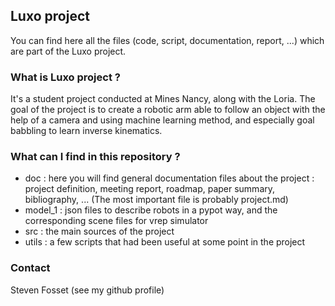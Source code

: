 ## Luxo project
You can find here all the files (code, script, documentation, report, ...)
which are part of the Luxo project.

### What is Luxo project ?
It's a student project conducted at Mines Nancy, along with the Loria. The goal
of the project is to create a robotic arm able to follow an object with the
help of a camera and using machine learning method, and especially goal
babbling to learn inverse kinematics.

### What can I find in this repository ?
* doc : here you will find general documentation files about the project :
  project definition, meeting report, roadmap, paper summary, bibliography, ...
  (The most important file is probably project.md)
* model_1 : json files to describe robots in a pypot way, and the
  corresponding scene files for vrep simulator
* src : the main sources of the project
* utils : a few scripts that had been useful at some point in the project

### Contact
Steven Fosset (see my github profile)
